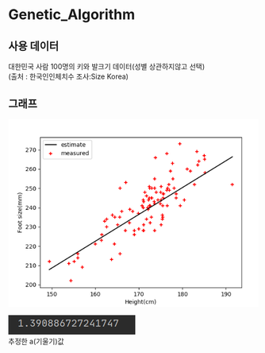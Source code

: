 # Genetic_Algorithm
## 사용 데이터
대한민국 사람 100명의 키와 발크기 데이터(성별 상관하지않고 선택)
<br> (출처 : 한국인인체치수 조사:Size Korea)

## 그래프
![](https://github.com/KIMHONGJUN2/Genetic_Algorithm/blob/master/src/Genetic_graph.png?raw=true)

![](https://github.com/KIMHONGJUN2/Genetic_Algorithm/blob/master/src/estimate_a.png?raw=true)
<br> 추정한 a(기울기)값
